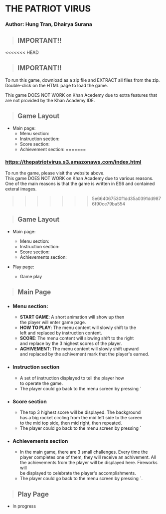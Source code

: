 # THE PATRIOT VIRUS  
### Author: Hung Tran, Dhairya Surana

> ## IMPORTANT!!

<<<<<<< HEAD
>## IMPORTANT!!
To run this game, download as a zip file and
EXTRACT all files from the zip.
Double-click on the HTML page to load the game.

This game DOES NOT WORK on Khan Acedemy due to extra features that are not provided by the Khan Academy IDE.

>## Game Layout
+ Main page:  
    - Menu section:
    - Instruction section:  
    - Score section:
    - Achievement section:
=======
### https://thepatriotvirus.s3.amazonaws.com/index.html

To run the game, please visit the website above.  
This game DOES NOT WORK on Khan Academy due to various reasons.  
One of the main reasons is that the game is written in ES6 and contained exteral images.
>>>>>>> 5e664067530f1dd35a0391dd9876f90ce79ba554

> ## Game Layout

- Main page:

  - Menu section:
  - Instruction section:
  - Score section:
  - Achievements section:

- Play page:
  - Game play

> ## Main Page

- ### Menu section:
  - **START GAME**: A short animation will show up then  
     the player will enter game page.
  - **HOW TO PLAY**: The menu content will slowly shift to the  
     left and replaced by instruction content.
  - **SCORE**: The menu content will slowing shift to the right  
     and replace by the 3 highest scores of the player.
  - **ACHIVEMENT**: The menu content will slowly shift upward  
     and replaced by the achivement mark that the player's earned.

* ### Instruction section
  - A set of instruction displayed to tell the player how  
    to operate the game.
  - The player could go back to the menu screen by pressing **`**
* ### Score section
  - The top 3 highest score will be displayed. The background  
    has a big rocket circling from the mid left side to the screen  
    to the mid top side, then mid right, then repeated.
  - The player could go back to the menu screen by pressing **`**
* ### Achievements section
  - In the main game, there are 3 small challenges. Every time the  
    player completes one of them, they will receive an achivement. All  
    the achievements from the player will be displayed here. Fireworks will  
    be displayed to celebrate the player's accomplishments.
  - The player could go back to the menu screen by pressing **`**.

> ## Play Page

- In progress
